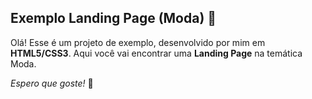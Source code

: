 ## Exemplo Landing Page (Moda) 👗

Olá! Esse é um projeto de exemplo, desenvolvido por mim em **HTML5/CSS3**.
Aqui você vai encontrar uma **Landing Page** na temática Moda.

*Espero que goste!* 🥰

